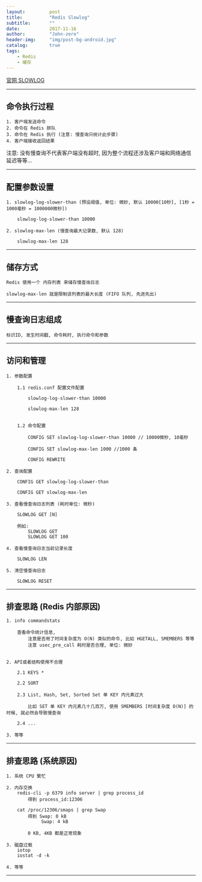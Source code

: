 ```yaml
---
layout:     	post
title:        	"Redis Slowlog"
subtitle:     	""
date:         	2017-11-16
author:       	"John-zero"
header-img: 	"img/post-bg-android.jpg"
catalog:      	true
tags:
    - Redis
    - 缓存
---
```




<a href="https://redis.io/commands/slowlog" target="_blank">官网 SLOWLOG</a>

***

## 命令执行过程

	1. 客户端发送命令
	2. 命令在 Redis 排队
	3. 命令在 Redis 执行 (注意: 慢查询只统计此步骤)
	4. 客户端接收返回结果

注意: 没有慢查询不代表客户端没有超时, 因为整个流程还涉及客户端和网络通信延迟等等...	
		
***
		
## 配置参数设置
			
	1. slowlog-log-slower-than (预设阈值, 单位: 微妙, 默认 10000[10秒], [1秒 = 1000毫秒 = 1000000微秒])
	
		slowlog-log-slower-than 10000

	2. slowlog-max-len (慢查询最大记录数, 默认 128)
	
		slowlog-max-len 128
		
***
		
## 储存方式

	Redis 使用一个 内存列表 来储存慢查询日志
	
	slowlog-max-len 就是限制该列表的最大长度 (FIFO 队列, 先进先出)
		
***
		
## 慢查询日志组成
	
	标识ID, 发生时间戳, 命令耗时, 执行命令和参数	
		
***
		
## 访问和管理

	1. 参数配置

		1.1 redis.conf 配置文件配置
		
			slowlog-log-slower-than 10000
			
			slowlog-max-len 128
			
		
		1.2 命令配置
	
			CONFIG SET slowlog-log-slower-than 10000 // 10000微秒, 10毫秒

			CONFIG SET slowlog-max-len 1000 //1000 条
			
			CONFIG REWRITE

	2. 查询配置
	
		CONFIG GET slowlog-log-slower-than

		CONFIG GET slowlog-max-len
		
	3. 查看慢查询日志列表 (耗时单位: 微秒)

		SLOWLOG GET [N]

		例如:
			SLOWLOG GET
			SLOWLOG GET 100
		
	4. 查看慢查询日志当前记录长度

		SLOWLOG LEN
		
	5. 清空慢查询日志
	
		SLOWLOG RESET
		
		
***

## 排查思路 (Redis 内部原因)

	1. info commandstats
	
		查看命令统计信息, 
			注意是否用了时间复杂度为 O(N) 类似的命令, 比如 HGETALL, SMEMBERS 等等
			注意 usec_pre_call 耗时是否合理, 单位: 微妙
			
	
	2. API或者结构使用不合理
		
		2.1 KEYS *
		
		2.2 SORT
		
		2.3 List, Hash, Set, Sorted Set 单 KEY 内元素过大
	
			比如 SET 单 KEY 内元素几十几百万, 使用 SMEMBERS [时间复杂度 O(N)] 的时候, 就必然会导致慢查询
			
		2.4 ...	

	3. 等等	

			
***

## 排查思路 (系统原因)

	1. 系统 CPU 繁忙
	
	2. 内存交换
		redis-cli -p 6379 info server | grep process_id
			得到 process_id:12306
			
		cat /proc/12306/smaps | grep Swap
			得到 Swap: 0 kB
				 Swap: 4 kB
				 
			0 KB, 4KB 都是正常现象	 
	
	3. 磁盘过载
		iotop
		iostat -d -k
	
	4. 等等	
	
***	
	